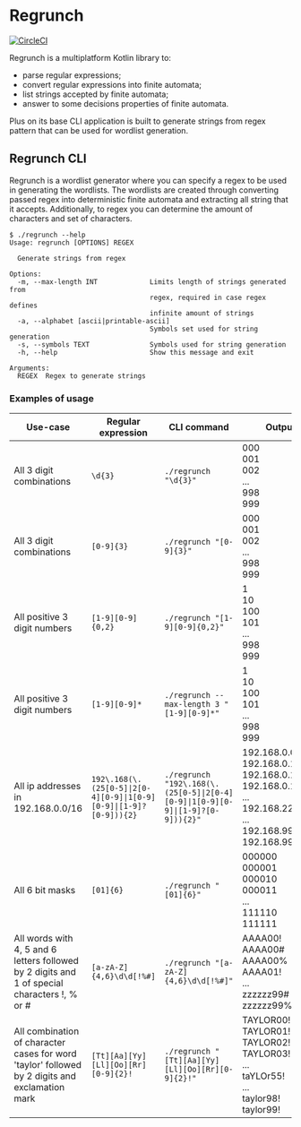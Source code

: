 # Regrunch

[![CircleCI](https://dl.circleci.com/status-badge/img/gh/knok16/regrunch/tree/master.svg?style=svg)](https://dl.circleci.com/status-badge/redirect/gh/knok16/regrunch/tree/master)

Regrunch is a multiplatform Kotlin library to:

* parse regular expressions;
* convert regular expressions into finite automata;
* list strings accepted by finite automata;
* answer to some decisions properties of finite automata.

Plus on its base CLI application is built to generate strings from regex pattern that can be used for wordlist
generation.

## Regrunch CLI

Regrunch is a wordlist generator where you can specify a regex to be used in generating the wordlists.
The wordlists are created through converting passed regex into deterministic finite automata and extracting all string
that it accepts.
Additionally, to regex you can determine the amount of characters and set of characters.

```
$ ./regrunch --help   
Usage: regrunch [OPTIONS] REGEX

  Generate strings from regex

Options:
  -m, --max-length INT             Limits length of strings generated from
                                   regex, required in case regex defines
                                   infinite amount of strings
  -a, --alphabet [ascii|printable-ascii]
                                   Symbols set used for string generation
  -s, --symbols TEXT               Symbols used for string generation
  -h, --help                       Show this message and exit

Arguments:
  REGEX  Regex to generate strings
```

### Examples of usage

| Use-case                                                                                       | Regular expression                                                | CLI command                                                                    | Output                                                                                                                                 |
|------------------------------------------------------------------------------------------------|-------------------------------------------------------------------|--------------------------------------------------------------------------------|----------------------------------------------------------------------------------------------------------------------------------------|
| All 3 digit combinations                                                                       | `\d{3}`                                                           | `./regrunch "\d{3}"`                                                           | 000<br/>001<br/>002<br/>...<br/>998<br/>999                                                                                            |
| All 3 digit combinations                                                                       | `[0-9]{3}`                                                        | `./regrunch "[0-9]{3}"`                                                        | 000<br/>001<br/>002<br/>...<br/>998<br/>999                                                                                            |
| All positive 3 digit numbers                                                                   | `[1-9][0-9]{0,2}`                                                 | `./regrunch "[1-9][0-9]{0,2}"`                                                 | 1<br/>10<br/>100<br/>101<br/>...<br/>998<br/>999                                                                                       |
| All positive 3 digit numbers                                                                   | `[1-9][0-9]*`                                                     | `./regrunch --max-length 3 "[1-9][0-9]*"`                                      | 1<br/>10<br/>100<br/>101<br/>...<br/>998<br/>999                                                                                       |
| All ip addresses in 192.168.0.0/16                                                             | `192\.168(\.(25[0-5]\|2[0-4][0-9]\|1[0-9][0-9]\|[1-9]?[0-9])){2}` | `./regrunch "192\.168(\.(25[0-5]\|2[0-4][0-9]\|1[0-9][0-9]\|[1-9]?[0-9])){2}"` | 192.168.0.0<br/>192.168.0.1<br/>192.168.0.10<br/>192.168.0.100<br/>...<br/>192.168.220.240<br/>...<br/>192.168.99.98<br/>192.168.99.99 |
| All 6 bit masks                                                                                | `[01]{6}`                                                         | `./regrunch "[01]{6}"`                                                         | 000000<br/>000001<br/>000010<br/>000011<br/>...<br/>111110<br/>111111                                                                  |
| All words with 4, 5 and 6 letters followed by 2 digits and 1 of special characters !, % or #   | `[a-zA-Z]{4,6}\d\d[!%#]`                                          | `./regrunch "[a-zA-Z]{4,6}\d\d[!%#]"`                                          | AAAA00!<br/>AAAA00#<br/>AAAA00%<br/>AAAA01!<br/>...<br/>zzzzzz99#<br/>zzzzzz99%                                                        |
| All combination of character cases for word 'taylor' followed by 2 digits and exclamation mark | `[Tt][Aa][Yy][Ll][Oo][Rr][0-9]{2}!`                               | `./regrunch "[Tt][Aa][Yy][Ll][Oo][Rr][0-9]{2}!"`                               | TAYLOR00!<br/>TAYLOR01!<br/>TAYLOR02!<br/>TAYLOR03!<br/>...<br/>taYLOr55!<br/>...<br/>taylor98!<br/>taylor99!                          |
